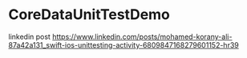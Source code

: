# CoreDataUnitTestDemo

linkedin post https://www.linkedin.com/posts/mohamed-korany-ali-87a42a131_swift-ios-unittesting-activity-6809847168279601152-hr39
